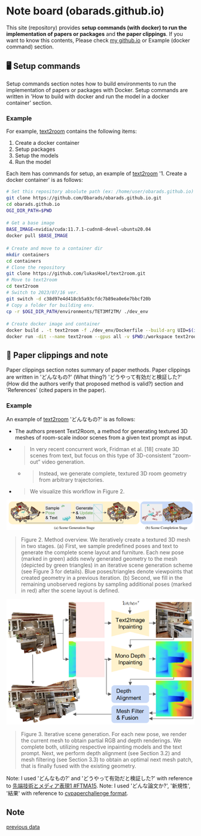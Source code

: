# Note board (obarads.github.io)
This site (repository) provides **setup commands (with docker) to run the implementation of papers or packages** and **the paper clippings**.
If you want to know this contents, Please check [my github.io](https://obarads.github.io/) or Example (docker command) section.

## 🖥️ Setup commands 
Setup commands section notes how to build environments to run the implementation of papers or packages with Docker. Setup commands are written in 'How to build with docker and run the model in a docker container' section. 

### Example
For example, [text2room](https://obarads.github.io/papers/Text2Room%20Extracting%20Textured%203D%20Meshes%20from%202D%20Text-to-Image%20Models.md) contains the following items:
1. Create a docker container
2. Setup packages
3. Setup the models
4. Run the model

Each item has commands for setup, an example of [text2room](https://obarads.github.io/papers/Text2Room%20Extracting%20Textured%203D%20Meshes%20from%202D%20Text-to-Image%20Models.md) '1. Create a docker container' is as follows:
```bash
# Set this repository absolute path (ex: /home/user/obarads.github.io)
git clone https://github.com/Obarads/obarads.github.io.git
cd obarads.github.io
OGI_DIR_PATH=$PWD

# Get a base image
BASE_IMAGE=nvidia/cuda:11.7.1-cudnn8-devel-ubuntu20.04
docker pull $BASE_IMAGE

# Create and move to a container dir
mkdir containers
cd containers
# Clone the repository
git clone https://github.com/lukasHoel/text2room.git
# Move to text2room
cd text2room
# Switch to 2023/07/16 ver.
git switch -d c38d97e4d418cb5a93cfdc7b89ea0e6e7bbcf20b
# Copy a folder for building env.
cp -r $OGI_DIR_PATH/environments/TET3Mf2TM/ ./dev_env

# Create docker image and container
docker build . -t text2room -f ./dev_env/Dockerfile --build-arg UID=$(id -u) --build-arg GID=$(id -g) --build-arg BASE_IMAGE=$BASE_IMAGE
docker run -dit --name text2room --gpus all -v $PWD:/workspace text2room
```

## 📝 Paper clippings and note
Paper clippings section notes summary of paper methods. Paper clippings are written in 'どんなもの?' (What thing?) 'どうやって有効だと検証した?' (How did the authors verify that proposed method is valid?) section and 'References' (cited papers in the paper). 

### Example
An example of [text2room](https://obarads.github.io/papers/Text2Room%20Extracting%20Textured%203D%20Meshes%20from%202D%20Text-to-Image%20Models.md) 'どんなもの?' is as follows:

- The authors present Text2Room, a method for generating textured 3D meshes of room-scale indoor scenes from a given text prompt as input.
- > In very recent concurrent work, Fridman et al. [18] create 3D scenes from text,  but  focus  on  this  type  of  3D-consistent “zoom-out” video generation. 
  - > Instead, we generate complete, textured 3D room geometry from arbitrary trajectories.
- > We visualize this workflow in Figure 2.

![fig2](img/TET3Mf2TM/fig2.png)

> Figure 2. Method overview.  We iteratively create a textured 3D mesh in two stages.  (a) First, we sample predefined poses and text to generate the complete scene layout and furniture. Each new pose (marked in green) adds newly generated geometry to the mesh (depicted by green triangles) in an iterative scene generation scheme (see Figure 3 for details).  Blue poses/triangles denote viewpoints that created geometry in a previous iteration.  (b) Second, we fill in the remaining unobserved regions by sampling additional poses (marked in red) after the scene layout is defined.

![fig3](img/TET3Mf2TM/fig3.png)

> Figure 3. Iterative scene generation. For each new pose, we render the current mesh to obtain partial RGB and depth renderings. We complete both, utilizing respective inpainting models and the text prompt.  Next, we perform depth alignment (see Section 3.2) and mesh filtering (see Section 3.3) to obtain an optimal next mesh patch, that is finally fused with the existing geometry.

Note: I used 'どんなもの?' and 'どうやって有効だと検証した?' with reference to [先端技術とメディア表現1 #FTMA15](https://www.slideshare.net/Ochyai/1-ftma15).
Note: I used 'どんな論文か?', '新規性', '結果' with reference to [cvpaperchallenge format](http://xpaperchallenge.org/cv/survey/eccv2022_summaries/1).

## Note
[previous data](https://github.com/Obarads/obarads.github.io/tree/b328c1c56d76cd4ea41cb4f1996da56de496c768/public/previous_data)
